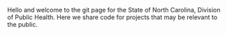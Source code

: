 Hello and welcome to the git page for the State of North Carolina, Division of Public Health. Here we share code for projects that may be relevant to the public. 
